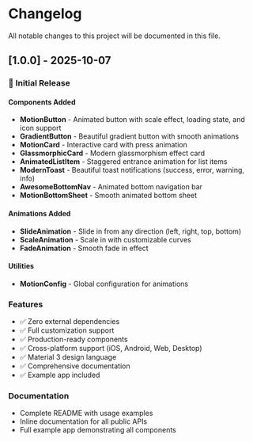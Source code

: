 # Changelog

All notable changes to this project will be documented in this file.

## [1.0.0] - 2025-10-07

### 🎉 Initial Release

#### Components Added
- **MotionButton** - Animated button with scale effect, loading state, and icon support
- **GradientButton** - Beautiful gradient button with smooth animations
- **MotionCard** - Interactive card with press animation
- **GlassmorphicCard** - Modern glassmorphism effect card
- **AnimatedListItem** - Staggered entrance animation for list items
- **ModernToast** - Beautiful toast notifications (success, error, warning, info)
- **AwesomeBottomNav** - Animated bottom navigation bar
- **MotionBottomSheet** - Smooth animated bottom sheet

#### Animations Added
- **SlideAnimation** - Slide in from any direction (left, right, top, bottom)
- **ScaleAnimation** - Scale in with customizable curves
- **FadeAnimation** - Smooth fade in effect

#### Utilities
- **MotionConfig** - Global configuration for animations

### Features
- ✅ Zero external dependencies
- ✅ Full customization support
- ✅ Production-ready components
- ✅ Cross-platform support (iOS, Android, Web, Desktop)
- ✅ Material 3 design language
- ✅ Comprehensive documentation
- ✅ Example app included

### Documentation
- Complete README with usage examples
- Inline documentation for all public APIs
- Full example app demonstrating all components